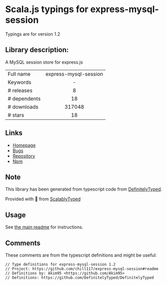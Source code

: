 
# Scala.js typings for express-mysql-session

Typings are for version 1.2

## Library description:
A MySQL session store for express.js

|                    |                 |
| ------------------ | :-------------: |
| Full name          | express-mysql-session |
| Keywords           | - |
| # releases         | 8 |
| # dependents       | 18 |
| # downloads        | 317048 |
| # stars            | 18 |

## Links
- [Homepage](https://github.com/chill117/express-mysql-session#readme)
- [Bugs](https://github.com/chill117/express-mysql-session/issues)
- [Repository](https://github.com/chill117/express-mysql-session)
- [Npm](https://www.npmjs.com/package/express-mysql-session)
    


## Note
This library has been generated from typescript code from [DefinitelyTyped](https://definitelytyped.org).

Provided with :purple_heart: from [ScalablyTyped](https://github.com/oyvindberg/ScalablyTyped)

## Usage
See [the main readme](../../readme.md) for instructions.

## Comments

These comments are from the typescript definitions and might be useful:
```
// Type definitions for express-mysql-session 1.2
// Project: https://github.com/chill117/express-mysql-session#readme
// Definitions by: Akim95 <https://github.com/Akim95>
// Definitions: https://github.com/DefinitelyTyped/DefinitelyTyped

```

